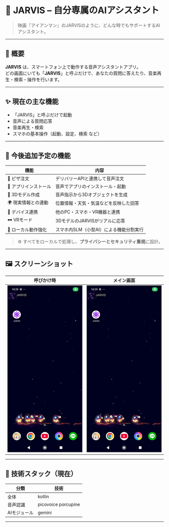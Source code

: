 # 🧠 JARVIS – 自分専属のAIアシスタント

> 映画『アイアンマン』のJARVISのように、どんな時でもサポートするAIアシスタント。

---

## 🚀 概要

**JARVIS** は、スマートフォン上で動作する音声アシスタントアプリ。  
どの画面にいても「**JARVIS**」と呼ぶだけで、あなたの質問に答えたり、音楽再生・検索・操作を行います。

---

## ✨ 現在の主な機能

- 「JARVIS」と呼ぶだけで起動  
- 音声による質問応答  
- 音楽再生・検索  
- スマホの基本操作（起動、設定、検索 など）

---

## 🔮 今後追加予定の機能

| 機能 | 内容 |
|------|------|
| 🍕 ピザ注文 | デリバリーAPIと連携して音声注文 |
| 📱 アプリインストール | 音声でアプリのインストール・起動 |
| 🧩 3Dモデル作成 | 音声指示から3Dオブジェクトを生成 |
| 🌍 現実情報との連動 | 位置情報・天気・気温などを反映した回答 |
| 🔗 デバイス連携 | 他のPC・スマホ・VR機器と連携 |
| 🕶️ VRモード | 3DモデルのJARVISがリアルに応答 |
| 🧩 ローカル動作強化 | スマホ内SLM（小型AI）による機能分割実行 |

> ⚙️ すべてをローカルで処理し、**プライバシーとセキュリティ重視**に設計。

---

## 🖼️ スクリーンショット

| 呼びかけ時 | メイン画面 |
|:--:|:--:|
| ![jarvisを呼んだ時](https://github.com/Kohaku912/JARVIS/blob/main/images/home.jpg?raw=true) | ![アプリメイン画面](https://github.com/Kohaku912/JARVIS/blob/main/images/home.jpg?raw=true) |

---

## 🧩 技術スタック（現在）

| 分類 | 技術 |
|------|------|
| 全体 | kotlin |
| 音声認識 | picovoice porcupine |
| AIモジュール | gemini |

---
